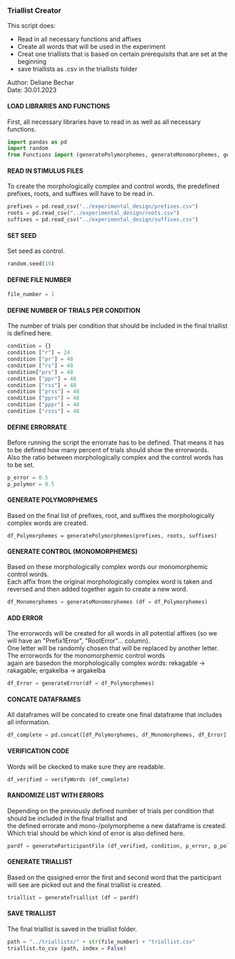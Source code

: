 ### Triallist Creator
This script does:
- Read in all necessary functions and affixes
- Create all words that will be used in the experiment
- Creat one triallists that is based on certain prerequisits that are set at the beginning 
- save triallists as .csv in the triallists folder

Author: Deliane Bechar <br>
Date: 30.01.2023

#### LOAD LIBRARIES AND FUNCTIONS
First, all necessary libraries have to read in as well as all necessary functions.
```python
import pandas as pd
import random
from Functions import (generatePolymorphemes, generateMonomorphemes, generateError, verifyWords, generateParticipantFile, generateTriallist)
```

#### READ IN STIMULUS FILES
To create the morphologically complex and control words, the predefined prefixes, roots, and suffixes will have to be read in.
```python
prefixes = pd.read_csv("../experimental_design/prefixes.csv")
roots = pd.read_csv("../experimental_design/roots.csv")
suffixes = pd.read_csv("../experimental_design/suffixes.csv")
```

#### SET SEED
Set seed as control.
```python
random.seed(19)
```

#### DEFINE FILE NUMBER
```python
file_number = 1
```

#### DEFINE NUMBER OF TRIALS PER CONDITION
The number of trials per condition that should be included in the final triallist is defined here.
```python
condition = {}
condition ["r"] = 24 
condition ["pr"] = 48
condition ["rs"] = 48 
condition["prs"] = 48 
condition ["ppr"] = 48 
condition ["rss"] = 48 
condition ["prss"] = 48 
condition ["pprs"] = 48
condition ["pppr"] = 48 
condition ["rsss"] = 48
```

#### DEFINE ERRORRATE
Before running the script the errorrate has to be defined. That means it has to be defined how many percent of trials should show the errorwords. <br>
Also the ratio between morphologically complex and the control words has to be set. 
```python
p_error = 0.5
p_polymor = 0.5
```

#### GENERATE POLYMORPHEMES 
Based on the final list of prefixes, root, and suffixes the morphologically complex words are created.
```pyhon
df_Polymorphemes = generatePolymorphemes(prefixes, roots, suffixes)
```

#### GENERATE CONTROL (MONOMORPHEMES) 
Based on these morphologically complex words our monomorphemic control words. <br>
Each affix from the original morphologically complex word is taken and reversed and then added together again to create a new word.
```python
df_Monomorphemes = generateMonomorphemes (df = df_Polymorphemes)
```

#### ADD ERROR 
The errorwords will be created for all words in all potential affixes (so we will have an "Prefix1Error", "RootError"... column). <br>
One letter will be randomly chosen that will be replaced by another letter. The errorwords for the monomorphemic control words <br>
again are basedon the morphologically complex words: rekagable -> rakagable; ergakelba -> argakelba
```python
df_Error = generateError(df = df_Polymorphemes)
```

#### CONCATE DATAFRAMES
All dataframes will be concated to create one final dataframe that includes all information.
```python
df_complete = pd.concat([df_Polymorphemes, df_Monomorphemes, df_Error], axis = 1)
```

#### VERIFICATION CODE
Words will be ckecked to make sure they are readable.
```python
df_verified = verifyWords (df_complete)
```

#### RANDOMIZE LIST WITH ERRORS
Depending on the previously defined number of trials per condition that should be included in the final triallist and <br>
the defined errorate and mono-/polymorpheme a new dataframe is created. Which trial should be which kind of error is also defined here. 
```python
pardf = generateParticipantFile (df_verified, condition, p_error, p_polymor)
```

#### GENERATE TRIALLIST
Based on the qssigned error the first and second word that the participant will see are picked out and the final triallist is created. 
```python
triallist = generateTriallist (df = pardf)
```
 
#### SAVE TRIALLIST
The final triallist is saved in the triallist folder. 
```python
path = "../triallists/" + str(file_number) + "triallist.csv"
triallist.to_csv (path, index = False)
```
